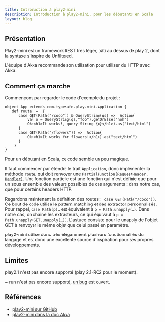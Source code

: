 ```yaml
---
title: Introduction à play2-mini
description: Introduction à play2-mini, pour les débutants en Scala
layout: blog
---
```

## Présentation

Play2-mini est un framework REST très léger, bâti au dessus de play 2, dont la syntaxe s'inspire de
Unfiltered.

L'équipe d'Akka recommande son utilisation pour utiliser du HTTP avec Akka.

## Comment ça marche

Commençons par regarder le code d'exemple du projet :

```
object App extends com.typesafe.play.mini.Application {
   def route  =  {
      case GET(Path("/coco")) & QueryString(qs) =>  Action{
          val o = QueryString(qs,"foo").getOrElse("noh")
          Ok(<h1>It works!, query String {o}</h1>).as("text/html")
      }
      case GET(Path("/flowers")) =>  Action{
          Ok(<h1>It works for flowers!</h1>).as("text/html")
      }
    }
}
```

Pour un débutant en Scala, ce code semble un peu magique.

Il faut commencer par étendre le trait `Application`, donc implémenter la méthode `route`, qui doit
renvoyer une
[`PartialFunction[RequestHeader, Handler]`](http://www.scala-lang.org/api/current/index.html#scala.PartialFunction).
Une fonction partielle est une fonction qui n'est définie que pour un sous ensemble des valeurs
possibles de ces arguments : dans notre cas, que pour certains headers HTTP.

Regardons maintenant la définition des routes : ` case GET(Path("/coco"))`. Ce bout de code utilise
le [pattern matching](http://www.scala-lang.org/node/120) et des
[extractor](http://www.scala-lang.org/node/112) personnalisés. Pour rappel, `case Path(p)…` est
équivalent à `p = Path.unapply(…)`. Dans notre cas, on chaine les extracteurs, ce qui équivaut à
`p = Path.unapply(GET.unapply(…))`. L'astuce consiste pour le unapply de l'objet GET à renvoyer le
même objet que celui passé en paramètre.

play2-mini utilise donc très élégamment plusieurs fonctionnalités du langage et est donc une
excellente source d'inspiration pour ses propres développements.

## Limites

play2.1 n'est pas encore supporté (play 2.1-RC2 pour le moment).

~ run n'est pas encore supporté, [un bug](https://github.com/typesafehub/play2-mini/issues/10) est
ouvert.

## Références

-   [play2-mini sur GitHub](https://github.com/typesafehub/play2-mini)
-   [play2-mini dans la doc Akka](http://doc.akka.io/docs/akka/2.0.5/modules/http.html)

